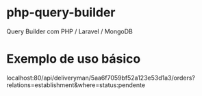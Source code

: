# php-query-builder
Query Builder com PHP / Laravel / MongoDB

# Exemplo de uso básico
localhost:80/api/deliveryman/5aa6f7059bf52a123e53d1a3/orders?relations=establishment&where=status:pendente
